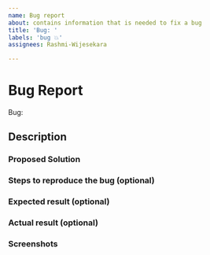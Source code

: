 ```yaml
---
name: Bug report
about: contains information that is needed to fix a bug
title: 'Bug: '
labels: 'bug 💥'
assignees: Rashmi-Wijesekara

---
```


# Bug Report

Bug: 

## Description

### Proposed Solution

### Steps to reproduce the bug (optional)

### Expected result (optional)

### Actual result (optional)

### Screenshots
